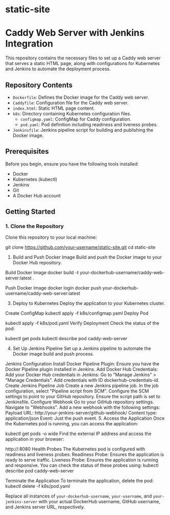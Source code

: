 # static-site
# Caddy Web Server with Jenkins Integration

This repository contains the necessary files to set up a Caddy web server that serves a static HTML page, along with configurations for Kubernetes and Jenkins to automate the deployment process.

## Repository Contents

- `Dockerfile`: Defines the Docker image for the Caddy web server.
- `Caddyfile`: Configuration file for the Caddy web server.
- `index.html`: Static HTML page content.
- `k8s`: Directory containing Kubernetes configuration files.
  - `configmap.yaml`: ConfigMap for Caddy configuration.
  - `pod.yaml`: Pod definition including readiness and liveness probes.
- `Jenkinsfile`: Jenkins pipeline script for building and publishing the Docker image.

## Prerequisites

Before you begin, ensure you have the following tools installed:

- Docker
- Kubernetes (kubectl)
- Jenkins
- Git
- A Docker Hub account

## Getting Started

### 1. Clone the Repository

Clone this repository to your local machine:

git clone https://github.com/your-username/static-site.git
cd static-site

1. Build and Push Docker Image
Build and push the Docker image to your Docker Hub repository.

Build Docker Image
docker build -t your-dockerhub-username/caddy-web-server:latest .

Push Docker Image
docker login
docker push your-dockerhub-username/caddy-web-server:latest


3. Deploy to Kubernetes
Deploy the application to your Kubernetes cluster.

Create ConfigMap
kubectl apply -f k8s/configmap.yaml
Deploy Pod

kubectl apply -f k8s/pod.yaml
Verify Deployment
Check the status of the pod:


kubectl get pods
kubectl describe pod caddy-web-server


4. Set Up Jenkins Pipeline
Set up a Jenkins pipeline to automate the Docker image build and push process.

Jenkins Configuration
Install Docker Pipeline Plugin: Ensure you have the Docker Pipeline plugin installed in Jenkins.
Add Docker Hub Credentials: Add your Docker Hub credentials in Jenkins:
Go to "Manage Jenkins" > "Manage Credentials".
Add credentials with ID dockerhub-credentials-id.
Create Jenkins Pipeline Job
Create a new Jenkins pipeline job.
In the job configuration, select "Pipeline script from SCM".
Configure the SCM settings to point to your GitHub repository.
Ensure the script path is set to Jenkinsfile.
Configure Webhook
Go to your GitHub repository settings.
Navigate to "Webhooks".
Add a new webhook with the following settings:
Payload URL: http://your-jenkins-server/github-webhook/
Content type: application/json
Event: Just the push event.
5. Access the Application
Once the Kubernetes pod is running, you can access the application:


kubectl get pods -o wide
Find the external IP address and access the application in your browser:


http://<external-ip>:8080
Health Probes
The Kubernetes pod is configured with readiness and liveness probes:
Readiness Probe: Ensures the application is ready to serve traffic.
Liveness Probe: Ensures the application is running and responsive.
You can check the status of these probes using:
kubectl describe pod caddy-web-server

Terminate the Application
    To terminate the application, delete the pod:
    kubectl delete -f k8s/pod.yaml

Replace all instances of `your-dockerhub-username`, `your-username`, and `your-jenkins-server` with your actual DockerHub username, GitHub username, and Jenkins server URL, respectively.